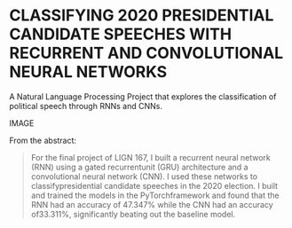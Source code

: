 # CLASSIFYING 2020 PRESIDENTIAL CANDIDATE SPEECHES WITH RECURRENT AND CONVOLUTIONAL NEURAL NETWORKS
A Natural Language Processing Project that explores the classification of political speech through RNNs and CNNs.

IMAGE

From the abstract:

> For the final project of LIGN 167, I built a recurrent neural network (RNN) using a gated recurrentunit (GRU) architecture and a convolutional neural network (CNN). I used these networks to classifypresidential candidate speeches in the 2020 election. I built and trained the models in the PyTorchframework and found that the RNN had an accuracy of 47.347% while the CNN had an accuracy of33.311%, significantly beating out the baseline model.
